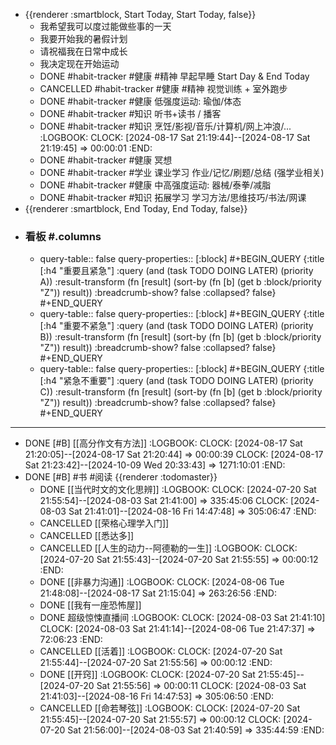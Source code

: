 - {{renderer :smartblock, Start Today, Start Today, false}}
	- 我希望我可以度过能做些事的一天
	- 我要开始我的暑假计划
	- 请祝福我在日常中成长
	- 我决定现在开始运动
	- DONE  #habit-tracker #健康 #精神 早起早睡 Start Day & End Today
	- CANCELLED #habit-tracker #健康 #精神 视觉训练 + 室外跑步
	- DONE  #habit-tracker #健康 低强度运动: 瑜伽/体态
	- DONE  #habit-tracker #知识 听书+读书 / 播客
	- DONE  #habit-tracker #知识 烹饪/影视/音乐/计算机/网上冲浪/...
	  :LOGBOOK:
	  CLOCK: [2024-08-17 Sat 21:19:44]--[2024-08-17 Sat 21:19:45] =>  00:00:01
	  :END:
	- DONE  #habit-tracker #健康 冥想
	- DONE  #habit-tracker #学业 课业学习 作业/记忆/刷题/总结 (强学业相关)
	- DONE  #habit-tracker #健康 中高强度运动: 器械/泰拳/减脂
	- DONE  #habit-tracker #知识 拓展学习 学习方法/思维技巧/书法/网课
- {{renderer :smartblock, End Today, End Today, false}}
- ### 看板 #.columns
	- query-table:: false
	  query-properties:: [:block]
	  #+BEGIN_QUERY
	  {:title [:h4 "重要且紧急"]
	  :query  (and (task TODO DOING LATER) (priority A))
	  :result-transform (fn [result]
	                          (sort-by (fn [b]
	                                     (get b :block/priority "Z")) result))
	  :breadcrumb-show? false
	  :collapsed? false}
	  #+END_QUERY
	- query-table:: false
	  query-properties:: [:block]
	  #+BEGIN_QUERY
	  {:title [:h4 "重要不紧急"]
	  :query  (and (task TODO DOING LATER) (priority B))
	  :result-transform (fn [result]
	                          (sort-by (fn [b]
	                                     (get b :block/priority "Z")) result))
	  :breadcrumb-show? false
	  :collapsed? false}
	  #+END_QUERY
	- query-table:: false
	  query-properties:: [:block]
	  #+BEGIN_QUERY
	  {:title [:h4 "紧急不重要"]
	  :query  (and (task TODO DOING LATER) (priority C))
	  :result-transform (fn [result]
	                          (sort-by (fn [b]
	                                     (get b :block/priority "Z")) result))
	  :breadcrumb-show? false
	  :collapsed? false}
	  #+END_QUERY
- ---
- DONE  [#B] [[高分作文有方法]]
  :LOGBOOK:
  CLOCK: [2024-08-17 Sat 21:20:05]--[2024-08-17 Sat 21:20:44] =>  00:00:39
  CLOCK: [2024-08-17 Sat 21:23:42]--[2024-10-09 Wed 20:33:43] =>  1271:10:01
  :END:
- DONE [#B] #书 #阅读 {{renderer :todomaster}}
	- DONE [[当代时文的文化思辨]]
	  :LOGBOOK:
	  CLOCK: [2024-07-20 Sat 21:55:54]--[2024-08-03 Sat 21:41:00] =>  335:45:06
	  CLOCK: [2024-08-03 Sat 21:41:01]--[2024-08-16 Fri 14:47:48] =>  305:06:47
	  :END:
	- CANCELLED [[荣格心理学入门]]
	- CANCELLED [[悉达多]]
	- CANCELLED [[人生的动力--阿德勒的一生]]
	  :LOGBOOK:
	  CLOCK: [2024-07-20 Sat 21:55:43]--[2024-07-20 Sat 21:55:55] =>  00:00:12
	  :END:
	- DONE [[非暴力沟通]]
	  :LOGBOOK:
	  CLOCK: [2024-08-06 Tue 21:48:08]--[2024-08-17 Sat 21:15:04] =>  263:26:56
	  :END:
	- DONE [[我有一座恐怖屋]]
	- DONE 超级惊悚直播间
	  :LOGBOOK:
	  CLOCK: [2024-08-03 Sat 21:41:10]
	  CLOCK: [2024-08-03 Sat 21:41:14]--[2024-08-06 Tue 21:47:37] =>  72:06:23
	  :END:
	- CANCELLED [[活着]]
	  :LOGBOOK:
	  CLOCK: [2024-07-20 Sat 21:55:44]--[2024-07-20 Sat 21:55:56] =>  00:00:12
	  :END:
	- DONE [[开窍]]
	  :LOGBOOK:
	  CLOCK: [2024-07-20 Sat 21:55:45]--[2024-07-20 Sat 21:55:56] =>  00:00:11
	  CLOCK: [2024-08-03 Sat 21:41:03]--[2024-08-16 Fri 14:47:53] =>  305:06:50
	  :END:
	- CANCELLED [[命若琴弦]]
	  :LOGBOOK:
	  CLOCK: [2024-07-20 Sat 21:55:45]--[2024-07-20 Sat 21:55:57] =>  00:00:12
	  CLOCK: [2024-07-20 Sat 21:56:00]--[2024-08-03 Sat 21:40:59] =>  335:44:59
	  :END:
